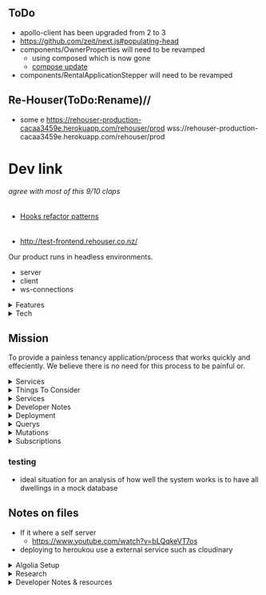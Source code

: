 ## ToDo

- apollo-client has been upgraded from 2 to 3
- https://github.com/zeit/next.js#populating-head
- components/OwnerProperties will need to be revamped
  - using composed which is now gone
  - [compose update](https://www.apollographql.com/docs/react/v2.5/react-apollo-migration/#updating-multiple-connected-components-with-compose)
- components/RentalApplicationStepper will need to be revamped

## Re-Houser(ToDo:Rename)//

- some e
  https://rehouser-production-cacaa3459e.herokuapp.com/rehouser/prod
  wss://rehouser-production-cacaa3459e.herokuapp.com/rehouser/prod

# Dev link

###### agree with most of this 9/10 claps

- [Hooks refactor patterns](https://blog.logrocket.com/practical-react-hooks-how-to-refactor-your-app-to-use-hooks-b1867e7b0a53/)

######

- http://test-frontend.rehouser.co.nz/

Our product runs in headless environments.

- server
- client
- ws-connections

<details>
  <summary>Features</summary>
  
  - ToDo: Secure (Collects user data to enhance experience)
  - ToDo: complete rental appraisal
  - Consider locations
  - Renovations
  - Age
  - Insulation
  - Number of bedrooms
  - Garages
    - space
  - Parking
  - Heating
  - Furnishings
    - Pre compiled list of selectable furnishings
    - Other
  - etc...
  - ToDo: User rating system
  - some of these variables can be system calculated.
    - i.e landlords and response time can be calculated by gathering all response time data and calculating where they fit based on others and what these response times were
  - Tenants
    - Payments made on time
    - inspections submitted
  - Landlords
    - time it takes to respond through app
  - ToDo: Inspections
    - Video
    - Photos
      - Required photos e.g. bathroom, kitchen,
      - auto delete after landlord has signed inspection off
  - ToDO: Tenancy agreements auto poulate depending on the requirements dictated by the landlord
  - ToDo: Tenancy agreements stored - anything on is reminded with notification in timely manner
  - ToDo: Bont and rent payments come throught the platform - Submitted to landlor when required. Bond is submitted directly to the tenancy tribunal - connection is made with them to make platform interconnected
  - ToDo: How do we list properties on other platforms - can it talk with tradme etc, Initially to market properties. Or do we aim to be completely independants
</details>

<details>
  <summary>Tech</summary>

- React => For building the interface along with:
  - `Next.js` for server side rendering, routing and tooling
  - `StyledComponents` for styling
  - `React-Apollo` for interfacing with Apollo Client
  - `Material-UI` for theming and styling _(works well with styled components)_
- Apollo Client => For data management:
  - Perform GraphQL `Mutations`
  - Fetching GraphQL `Queries`
  - `Caching` GraphQL data
  - Managing `Local State`
  - `Error` and `Loading` UI states
  - _Note: Apollo client replaces the need for redux + data fetching/caching libraries_
- GraphQL Yoga => An express GraphQL Server for:
  - Implementing `Query` and `Mutation Resolvers`
  - Custom `Server Side Logic`
  - `Charging` credit cards
  - `Sending Email`
  - Performing `JWT Authentication`
  - Checking `Permissions`
- Prisma => A GraphQL database interface:
  - Provides a set of GraphQL `CRUD APIs` for MySQL or Postgres database
  - `Schema` Definition
  - Data `Relationships`
  - `Queried` directly from our Yoga server
  - `Self-hosted` or `as-a-service`
    </details>

## Mission

To provide a painless tenancy application/process that works quickly and effeciently. We believe there is no need for this process to be painful or.

<details>
  <summary>Services</summary>

## Services

- Cloudinary
  - To store images and other files
  - seemless and decoupled architecture
    </details>

<details>
  <summary>Things To Consider</summary>

## Business Logic

### Rental Appraisal

### Vacant Property

### Photos of house

### listing on multiple platforms

### Arrange viewings

### Hold viewings

### vetting potential tenants

### What makes a good tennat

### Signing contracts

### Taking bonds - Submit to tribunal

### Keys

### move In

### Inspections

### address breakdown in unplanned situations

</details>

<details>
  <summary>Services</summary>

## Services

- Cloudinary
  - To store images and other files
  - seemless and decoupled architecture

</details>

<details>
  <summary>Developer Notes</summary>

<details>
  <summary>Global/InjectGlobal Css styles</summary>

## Global/InjectGlobal Css styles

- font-size is a base 10px on the html tag meaning when we do rem 1.5 it will be 15px i.e a multiple of base 10

</details>

<details>
  <summary>Component Tree</summary>

## Component Tree

```JS
 <App>
  <Container>
    <Page>
      <Meta>
        <SideEffect(Head)>
          <Head />
        </SideEffect(Head)/>
      </Meta>
      <Header>
        <Nav>
      </Header>
      <NextPageComponent>
    </Page>
  </Container>
 </App>
```

</details>

<details>
  <summary>Architecture - Back-end</summary>

## Architecture - Back-end

- index.js _(src/index.js)_ - This is the entry point for our application and serves as the following:
  - imports our `createServer.js` file and starts it
  - implements cors when starting server so that only our site and credentials can hit it
  - something else
- db.js _(src/db.js)_ - This file connects to the remote prisma DB and gives us the ability to query it with JS
- createServer.js _(src/createServer.js)_ - Creates our GraphQL Yoga server

  - Is an express server so can use other express middlewre
  - sits on top of apollo server
  - imports our resolvers _(Queries and Mutations)_ and sets them up with our server
  - _note: you would need to import everything graphql yoga does to get a working grahql server_

- he so crazy look at the little baby
- you wil repect me
- and no matter how far i go you will need to reflect me

</details>

<details>
  <summary>Architecture - Front-end</summary>

## Architecture - front-end

- \_app.js _(pages/\_app.js)_ - is the base document and essentially the entry point for our app:
  - It extends `next/App` and is rendered on ever page as the highest order component
  - It has a prop called `Component` which will render the current page we are on as its component. _(the name of the route is the page that will be rendered from the pages folder)_
  - This Component prop is wrapped in a `Page` component from the `components` folder and is where most of our theming wil take place
- \_document.js _(pages/\_document.js)_ - is our hook into `next/document`:
  - Is rendered on the server side
  - Is used to change the initial server side rendered document markup
  - Commonly used to implement server side rendering for css-in-js libraries
  - uses the ServerStyleSheet from styled components along with `next/document` to crawl our component and get any styles it needs for the page
  - _note: there is also an NoSsr tag found in the Page component to render the material theme server side_
- Page.js _(components/Page.js)_ - Is where we can do our theming and wraps every page:
  - entry point for theming such as `StyledComponents` and `Material-UI` setup
  - contains the Header.js component as we want to include it on every page
  - contains our `Meta.js` component to include all of the classic meta tags
  - uses the children prop to inherit and render the current page we are on.
- Header.js _(components/Header.js)_ - Our standard Header to be included on every page:
  - contains our `Nav.js` component
  - contains our search bar _(ToDo: update when we have entry component)_
  - contains our cart _(ToDo: update when we have entry component)_
  - contains nProgress UI and has the Router to render loading ui to the user
- Meta.js _(component/Meta.js)_ - Takes care of all the meta tags you would normally see in an html document:
  - contains `next/head` to update our document header and do side effects behind the scenes
  - title tag
  - any external css you may need to include
  - fb, twitter etc meta tags
  - loads in our `nProgress` css from the static folder
  - contains our viewport meta for responsive design
  - uses utf-8 for character encoding
  - loads in our favicon

</details>

<details>
  <summary>Scripts</summary>

## Backend scripts

- e.g inside the backend directory run `yarn run deploy`

```json
"scripts": {
  "start": "nodemon -e js,graphql -x node src/index.js",
  "dev": "nodemon -e js,graphql -x node --inspect src/index.js",
  "test": "jest",
  "deploy": "prisma deploy --env-file variables.env"
}
```

## Frontend scripts

- e.g inside the frontend directory run `yarn run dev`

```json
"scripts": {
  "dev": "next -p 7777",
  "build": "next build",
  "start": "next start",
  "test": "NODE_ENV=test jest --watch",
  "heroku-postbuild": "next build"
}
```

</details>

<details>
  <summary>Prisma Setup</summary>

## Next.js environment setup
###### .env
```.env
STRIPE_KEY="pk_test_XXXXXXXXXXXXXXXXX"
GOOGLE_API_KEY="XXXXXXXXXXXXXXXXXXvk0"
```

## Prisma Setup.

- with the boiler plate navigate to the backend and install prisma globally `npm i -g prisma`
- Then run `prisma login` which will open up your browser _(You will want a prisma.io account)_
- Then run `prisma init` which will run you through a setup process on where you want to deploy your prisma server and will create 2 files for you:
  - `prisma.yml` - contains our server endpoint for setup, you will want to modify this file and create a `variables.env` file
  - `datamodel.graphql` -

###### prisma.yml

```yml
endpoint: ${env:PRISMA_ENDPOINT}
datamodel: datamodel.graphql
# secret is the database password, ommiting it in dev means easier development
# secret: ${env:PRISMA_SECRET}
hooks:
  post-deploy:
    - graphql get-schema -p prisma
```

###### variables.env

```.env
STAGE="prod"
FRONTEND_URL="http://localhost:7777"
PRISMA_ENDPOINT="https://rehouser-production-cacaa3459e.herokuapp.com/rehouser-production/prod"
PRISMA_WS_ENDPOINT="wss://rehouser-production-cacaa3459e.herokuapp.com/rehouser-production/prod"
# PRISMA_MANAGEMENT_API_SECRET="XXXXXXXXXX258"
PRISMA_SECRET="XXXXXXXXPassword"
APP_SECRET="jwtsecretXXXXXXXX"
STRIPE_SECRET="sk_XXXXXXXXXXX"
PORT=4444
CLOUDINARY_CLOUD_NAME="dkXXXXXX"
CLOUDINARY_API_KEY="XXXXXXXXX131"
CLOUDINARY_API_SECRET="XXXXXXXXXqYs"
MAIL_HOST="gmail"
MAIL_PORT=""
MAIL_USER="heathd@rehouser.co.nz"
MAIL_PASS="XXXXXXXXXXXXXXGmail_pass"
ALGOLIA_APPLICATION_ID="XXXXXX3J"
ALGOLIA_API_KEY="XXXXXXXXXXXb39"
STAGE="prod"
```

</details>

<details>
  <summary>The Environments and their links</summary>

#### The Environments and their links

- DEV

  - https://app.prisma.io/heath-dunlop-37e897/services/prisma-us1/rehouser-service/dev
  - http:/localhost:4444 - we dont need to host it since we run it locally

- PROD

  - https://app.prisma.io/heath-dunlop-37e897/services/rehouser-production/rehouser-production/prod
  - https://app.prisma.io/heath-dunlop-37e897/servers/rehouser-production
  - https://rehouser-production-cacaa3459e.herokuapp.com/rehouser-production/prod

- HEROKU
  - https://dashboard.heroku.com/apps/rehouser-production-cacaa3459e
    - This is where the prisma server is hosted
  - https://dashboard.heroku.com/apps/rehouser-yoga-prod
    - this is where the yoga server is hosted
    - it is responsible for linking up the frontend and backend `FRONTEND_URL`, and `PRISMA_SECRET`etc will be found and configured in the settings
  - https://dashboard.heroku.com/apps/rehouser-next-prod
    - This is our front-end/next.js deployment

</details>
</details>

<details>
  <summary>Deployment</summary>

## Deployment

1. Prisma DB
   1. inside the `backend` directory run `yarn run deploy-prod`
2. Yoga Service
   - Heroku
     - run `heroku apps:create trader-yoga-prod` which will create a git url and create a new remote
     - Our app is however is structered into two folders at the root git level "backend" and "frontend" so we need to add a remote
     - run `git remote add heroku-backend https://git.heroku.com/trader-yoga-prod.git`
     - push subtree `git subtree push --prefix backend heroku-backend master`
3. React/Next
   - Heroku
     - run `heroku apps:create trader-next-prod` which will create a git url and create a new remote
     - run `git remote add heroku-frontend https://git.heroku.com/trader-next-prod.git`
     - You would then need to build the assets `yarn run build` but because we dont commit our next build we are in a funny situation
     - SOLUTION add to package.json scripts `"heroku-postbuild": "next build"`
     - You also need to modify the `start` command in package.json scripts `"start": "next start -p $PORT"`
     - run `git subtree push --prefix frontend heroku-frontend master`

#### server

- when setting up a new cluster you need to manually run `prisma deploy` from the backend and setup the new service
- `git subtree push --prefix server heroku-backend master`
- `git subtree push --prefix server prod-backend master`

#### client

- `git subtree push --prefix client heroku-frontend master`
- `git subtree push --prefix client prod-frontend master`

#### NEW HEROKU DEPLOYMENT

Notes:

- heroku has tight integration with Prisma and both are just fantastic
- Prisma has a nice gui to interface with your databases data

Step 1: Deploy Prisma

- using the GUI in prisma create a new server and fill in details:
  - serverName: rehouser-production
  - serverDescription: prod of rehouser
  - create a new db on heroku
  - create new server n heroku
  - Now we need to deploy. We have environment variables so...
    - We run this regular deploy command + a few flags
    - `prisma deploy --env-file variables.env -n`
      - Deploy to the existing server you created on prisma as the option
        - name: rehouser-prod
        - stage: prod
      - And the deployment of prisma shall be done
      - This will alter your pisma.yml file
        - Move these variables to a prod-variables.env file or something like that
        - Note dont forget the ws
          - http:
          - ws:

Step 2: Deploy Yoga/Business logic server(To heroku)

- Yoo need heroku
  - globally `brew install heroku/brew/heroku`
    - Note: this if for mac and versions may also differ. Brew is great. get brew
  - Now you want to be at the root of the app. i.e its folers would be
    - server
    - client
  - run `heroku apps:create rehouser-yoga-prod`
  - You will then get a new git remote e.g
    - https://git.heroku.com/rehouser-yoga-prod.git
  - run `git remote add heroku-backend {GIt repo for new heroku}`
    - git remote add prod-backend https://git.heroku.com/rehouser-yoga-prod.git
- run `git subtree push --prefix server prod-backend master`
  - Now let that deploy and it should be fine
  - ....

Step 3: Deploy front end/client

- heroku apps:create rehouser-next-prod
  - Yu will then get agit reote `https://git.heroku.com/rehouser-next-prod.git`
  - git remote add prod-frontend https://git.heroku.com/rehouser-next-prod.git

Step 4: add a real domain

- git subtree push --prefix server heroku-backend master

ToDo: More notes on deployments

ToDo

</details>

<details>
  <summary>Querys</summary>
## Querys

#### files

```js
query files {
  files {
    id
    filename
    url
    createdAt
  }
}
```

####

```js
query properties() {
  properties {
    id
    rooms
    rent
    moveInDate
    onTheMarket
    location
    locationLat
    locationLng
    owners {
      id
      email
    }
    images {
      url
    }
  }
}
```

#### properties for logged ion user

```js
query properties {
  properties(where:{
    owners_some:{
      id: "cjtdzmemoa52x0b518kjp5jm8"
    }
  }) {
    id
    rooms
    rent
    moveInDate
    onTheMarket
    location
    locationLat
    locationLng
    owners {
      id
      email
    }
    images {
      url
    }
  }
}
```

#### rentalApplications

```js
query rentalApplications($where:RentalApplicationWhereInput!) {
  rentalApplications(where:$where) {
    id
    property {
      id
    }
  }
}
// variables
{
  "where": {
   "property": {
    	"id": "cjtftvcc8di8u0b768zue09z5"
  	}
  }
}
```

#### More complicated rentalApplications

```js
query rentalApplications($where:RentalApplicationWhereInput!) {
  rentalApplications(where:$where) {
    id
    visibility
  }
}
// variables
{
  "where": {
    "OR": [
      {
        "visibility": "PUBLIC"
      },
      {
        "owner": {
          "id": "cjx2v3iqifd2r0b12wtmuml21"
        }
      }
    ],
    "AND": {
      "property": {
        "id": "cjx61n4kc6mgt0b42cya87sa5"
      }
    }
  }
}
```

#### findUsers for friend requests

```js
query findUsers(
  $where: UserWhereInput
	$orderBy: UserOrderByInput
	$skip: Int
	$after: String
	$before: String
	$first: Int
	$last: Int) {
    findUsers(
      where:$where,
      orderBy:$orderBy,
      skip:$skip,
      after:$after,
      before:$before
      first:$first,
      last:$last
    ) {
      id
      firstName
      lastName
      email
    }
  }
// variables
{
  "where": {
    "OR": [
      {
        "firstName_contains": "Heath Dunlop"
      },
      {
        "lastName_contains": "Heath Dunlop"
      },
      {
        "email_contains": "Heath"
      }
    ]
  }
}
```

#### create friend request

```js
mutation createFriendRequest($data:FriendRequestCreateInput!) {
  createFriendRequest(data:$data) {
    id
  }
}
// variables
{
  "data": {
    "requestUser": {
      "connect": {
        "id": "asdads"
      }
    },
    "acceptingUser": {
      "connect": {
        "id": "asdad"
      }
    }
  }
}
```

#### get user rental applications

```js
query myRentalApplications{
  rentalApplications(where:{
    applicants_some:{ id:""}
  }) {
    id
  }
}
query myRentalApplications{
  rentalApplications {
    id
    owner {
      id
      firstName
    }
    stage
    property {
      id
      location
      rent
      rooms
    }
    applicants {
      id
      preTenancyApplicationForm {
        id
        filename
        url
      }
    }
  }
}
```

#### properties with rental applications and user fragments

```js
fragment UserData on User {
  id
  firstName
  lastName
  phone
  email
  permissions
  photoIdentification {
    filename
    url
  }
  identificationNumber
  emergencyContactName
  emergencyContactNumber
  emergencyContactEmail
  referee1Name
  referee1Phone
  referee1Email
  referee2Name
  referee2Phone
  referee2Email
}

fragment RentalGroupApplicantData on RentalGroupApplicant {
  id
  email
  approved
  completed
  firstName
  email
  user {
    ...UserData
  }
}

fragment RentalApplications on RentalApplication {
  id
  visibility
  stage
  finalised
  applicants {
    ...RentalGroupApplicantData
  }
}

query OWNER_PROPERTIES_QUERY {
  properties {
    id
    rooms
    rent
    moveInDate
    onTheMarket
    location
    locationLat
    locationLng
    rentalApplications {
      ...RentalApplications
    }
    owners {
      id
      email
      firstName
    }
    images {
      url
    }
  }
}

```

#### get myPropertyLeases

on the serverSide I have set it up So you can simply call this query and you would  
recieve everything available to you.  
The server will only return things you are apart of and has the following injected into the where before it hits the database

```js
query myLeases($where:PropertyLeaseWhereInput) {
  myLeases(where:$where) {
    id
  }
}
// there where (the below is always injected by the server)
{
  "where": {
    "id":"",
    "OR": [
      {
        "owners_some":{
          "id":""
        }
      },
      {
        "tenants_some":{
          "id":""
        }
      }
    ]
  }
}
const where = {
      ...args.where,
      OR: [
        {
          owners_some: {
            id: ctx.request.userId,
          },
        },
        {
          tenants_some: {
            id: ctx.request.userId,
          },
        },
      ],
    }
{
  "where": {
    "OR": [
      {
        "lessors_some":{
          "user": {
            "id": "cjwq51kvcdy740b428jvm6phc"
          }
        }
      },
      {
        "lessees_some":{
          "user": {
            "id": "cjwq51kvcdy740b428jvm6phc"
          }
        }
      }
    ]
  }
}
```

</details>

<details>
  <summary>Mutations</summary>

#### createProperty

```js
mutation createProperty($data: PropertyCreateInput! $files:[Upload]) {
  createProperty(data:$data files:$files) {
    id
  }
}
// variables
{
  "data": {
    "type":"HOUSE",
    "rent": 45.65,
    "carportSpaces":1,
    "garageSpaces": 5,
    "offStreetSpaces":2,
    "location": "A test location",
    "locationLat": 4512.0125,
    "locationLng": 125454,
    "rooms": 6,
    "owners": {
      "connect": {
        "id": "cjszagrrzcnh90b357ezhvukl"
      }
    },
    "onTheMarket": false,
    "creator": {
      "connect": {
        "id": "cjszagrrzcnh90b357ezhvukl"
      }
    },
    "images":{
      "create":[
        {
        	"filename":"Test file name",
        	"mimetype":"MIMETYPE",
        	"encoding":"encoding",
        	"url":"test url"
        },
        {
        	"filename":"Test file name",
        	"mimetype":"MIMETYPE",
        	"encoding":"encoding",
        	"url":"test url"
      	}
      ],
      "connect": [
        {
          "id": "cjtdyd0t8a14l0b5138rl2grf"
        },
        {
          "id": "cjtdyd128a27j0b76dxmy3vml"
        }
      ]
    },
    "outdoorFeatures":{
      "set":[
        "SWIMMING_POOL"
      ]
    },
    "indoorFeatures":{
      "set":[
       	"AIR_CONDITIONING",
				"FURNISHED",
				"INTERNAL_LAUNDRY"
      ]
    }
  }
}
```

#### updateProperty

```js
mutation UPDATE_PROPERTY_MUTATION(
  $id: ID!
  $data: PropertyUpdateInput!
) {
  updateProperty(data: $data, id: $id) {
    id
    rent
  }
}
// variables
{
  "id": "cju8wgaiqcjat0b99n5y4g8b8",
  "data": {
    "rent": 90
  }
}
```

#### createRentalApplication

```js
mutation createRentalApplication($data:RentalApplicationCreateInput!) {
  createRentalApplication(data:$data) {
    id
    stage
    members {
      id
      firstName
    }
    property {
      id
      location
    }
  }
}
// variables
{
  "data": {
    "stage":"PENDING",
    "property": {
      "connect": {
        "id": "${PropertyID}"
      }
    },
    "members": {
      "connect": [
        {
        	"id": "${UserID}"
      	}
      ]
    },
    "applicants":{
      "connect": []
    }
  }
}
```

#### applyToRentalGroup

```js
mutation applyToRentalGroup($data:RentalGroupApplicantCreateInput!) {
  createRentalGroupApplicant(data:$data) {
    id
    user {
      id
      firstName
      email
    }
    approved
    application {
      id
    }
  }
}
// variables
{
  "data": {
    "user": {
      "connect": {
        "id": "${UserID}"
      }
    },
    "approved": false,
    "application": {
      "connect": {
        "id": "${applicationID}"
      }
    }
  }
}
```

#### Payment Model ToImplement

```js
const PAYMENT_OBJECT = {
  id: "ch_1EmyxNDzDGjSizvyGD8Sor1h",
  object: "charge",
  amount: 1000,
  amount_refunded: 0,
  application: null,
  application_fee: null,
  application_fee_amount: null,
  balance_transaction: "txn_1EmyxNDzDGjSizvyxAxF1TMS",
  billing_details: {
    address: {
      city: null,
      country: null,
      line1: null,
      line2: null,
      postal_code: null,
      state: null
    },
    email: null,
    name: "heath.dunlop.hd@gmail.com",
    phone: null
  },
  captured: true,
  created: 1560932149,
  currency: "usd",
  customer: "cus_FHXW1iraNhOI57",
  description: null,
  destination: null,
  dispute: null,
  failure_code: null,
  failure_message: null,
  fraud_details: {},
  invoice: null,
  livemode: false,
  metadata: {},
  on_behalf_of: null,
  order: null,
  outcome: {
    network_status: "approved_by_network",
    reason: null,
    risk_level: "normal",
    risk_score: 58,
    seller_message: "Payment complete.",
    type: "authorized"
  },
  paid: true,
  payment_intent: null,
  payment_method: "card_1EmyQzDzDGjSizvyDtwhIQDd",
  payment_method_details: {
    card: {
      brand: "visa",
      checks: [Object],
      country: "US",
      exp_month: 12,
      exp_year: 2020,
      fingerprint: "B1yVdTHQnA1cNHBd",
      funding: "credit",
      last4: "4242",
      three_d_secure: null,
      wallet: null
    },
    type: "card"
  },
  receipt_email: null,
  receipt_number: null,
  receipt_url:
    "https://pay.stripe.com/receipts/acct_1Eh5PVDzDGjSizvy/ch_1EmyxNDzDGjSizvyGD8Sor1h/rcpt_FHY3t1AnFeM69EeRNLplH5QqtnSViz1",
  refunded: false,
  refunds: {
    object: "list",
    data: [],
    has_more: false,
    total_count: 0,
    url: "/v1/charges/ch_1EmyxNDzDGjSizvyGD8Sor1h/refunds"
  },
  review: null,
  shipping: null,
  source: {
    id: "card_1EmyQzDzDGjSizvyDtwhIQDd",
    object: "card",
    address_city: null,
    address_country: null,
    address_line1: null,
    address_line1_check: null,
    address_line2: null,
    address_state: null,
    address_zip: null,
    address_zip_check: null,
    brand: "Visa",
    country: "US",
    customer: "cus_FHXW1iraNhOI57",
    cvc_check: null,
    dynamic_last4: null,
    exp_month: 12,
    exp_year: 2020,
    fingerprint: "B1yVdTHQnA1cNHBd",
    funding: "credit",
    last4: "4242",
    metadata: {},
    name: "heath.dunlop.hd@gmail.com",
    tokenization_method: null
  },
  source_transfer: null,
  statement_descriptor: null,
  status: "succeeded",
  transfer_data: null,
  transfer_group: null
};
```

#### payments query

```js
query payments(
  $where:PaymentWhereInput,
  $orderBy:PaymentOrderByInput
  $skip:Int
  $after:String
  $before:String
  $first:Int
  $last:Int
) {
  payments(
    where:$where
    orderBy:$orderBy
    skip:$skip
    after:$after
    before:$before
    first:$first
    last:$last
  ) {
    id
  }
}
```

#### update rental application

```js
mutation UPDATE_RENTAL_APPLICATION($data: RentalApplicationUpdateInput! $where:RentalApplicationWhereUniqueInput!){
  updateRentalApplication(data: $data, where:$where) {
    id
    title
    stage
    visibility
  }
}
// variables
{
  "data": {
    "stage": "ACCEPTED",
    "visibility": "PRIVATE"
  },
  "where": {
    "id": ""
  }
}
```

#### complete rental application

```js
mutation COMPLETE_RENTAL_APPLICATION($applicationId: ID!) {
  completeRentalApplication(applicationId:$applicationId) {
    id
    stage
  }
}
// variables
{
  "applicationId": "sdfdsf"
}
```

#### update Lease

```js
mutation updateLease($data:PropertyLeaseUpdateInput!, $where:PropertyLeaseWhereUniqueInput!){
  updatePropertyLease(data:$data, where:$where) {
    id
  }
}
// variables
{
  "where": {
    "id": "LEASE_ID"
  },
  "data": {
    "rent": 42.00,
    "lessees": {
      "update": {
        "where": {
          "id": "LESSEE_ID"
        },
        "data": {
          "signed": true
        }
      }
    }
  }
}
```

#### updateUser

```js
mutation updateUser($data:UserUpdateInput! $photoFile:Upload) {
  updateUser(data:$data, photoFile:$photoFile) {
    id
    email
  }
}
```

#### bulk upload files

```js
mutation uploadFiles($files:[Upload!]!) {
  uploadFiles(files:$files) {
    id
    filename
  }
}
// variables
{
  "data": {
    "email": "heath.dunlop.hd@gmail.com"
  }
}
```

#### createCreditCard

- Create a credit card on the last serfver

```js
mutation createCreditCard($data:CreditCardCreateInput!){
  createCreditCard(data:$data) {
    id
    fingerprint
    last4
    name
    stripeCardId
    stripeCustmerId
    exp_month
    exp_year
  }
}
// caribales
```

- proceed to the nectLevel

```js

mutation createCreditCard($data:CreditCardCreateInput!){
  createCreditCard(data:$data) {
    id
    fingerprint
    last4
    name
    stripeCardId
    stripeCustmerId
    exp_month
    exp_year
  }
}
{
  "data": {
    "fingerprint":"",
    "last4":"",
    "name":"",
    "stripeCardId":"asadsdasd",
    "stripeCustmerId":"asasddasd",
    "exp_month": 3,
    "exp_year":2020,
    "cardOwner":{
      "connect":{
        "id":""
      }
    }
  }
}
```

</details>

<details>
  <summary>Subscriptions</summary>

### Subscriptions

- Rental application created subscription

```js
 subscription {
    rentalApplicationCreatedSub {
      node {
        id
        title
        stage
        visibility
      }
    }
  }
```

- Base Subscription example for rentalApplications

```js
subscription($where:RentalApplicationSubscriptionWhereInput) {
  rentalApplication(where:$where) {
    node {
      id
      title
      stage
    }
  }
}
// variables
{
  "where": {
    "mutation_in": "UPDATED",
    "node": {
      "stage": "PENDING"
    }
  }
}
// or
{
  "where": {
    "mutation_in": "UPDATED",
    "node": {
      "stage": "PENDING",
      "id": "asdads",
      "id_in": [
        "adas","asdasdads"
      ]
    }
  }
}
```

- subscribe to pending applications

```js
subscription($where:RentalApplicationSubscriptionWhereInput) {
  rentalApplicationUpdateSub(where:$where) {
    node {
      id
      title
      stage
    }
  }
}
//variables
{
  "where": {
    "mutation_in": "UPDATED",
    "node": {
      "stage": "PENDING",
      "id": "asdads",
      "id_in": [
        "adas","asdasdads"
      ]
    }
  }
}
```

</details>

### testing

- ideal situation for an analysis of how well the system works is to have all dwellings in a mock database

## Notes on files

- If it where a self server
  - https://www.youtube.com/watch?v=bLQqkeVT7os
- deploying to heroukou use a external service such as cloudinary

<details>
  <summary>Algolia Setup</summary>

## Algolia Setup

# ToDo

1. Push Data

```js
const client = algoliasearch("4QW4S8SE3J", "••••••••••••••••••••••••••••••••");

const index = client.initIndex("demo_ecommerce");

fetch("https://alg.li/doc-ecommerce.json")
  .then(function(response) {
    return response.json();
  })
  .then(function(products) {
    index.addObjects(products);
  });
```

2. set relevance

```js
const client = algoliasearch("4QW4S8SE3J", "••••••••••••••••••••••••••••••••");

const index = client.initIndex("demo_ecommerce");

index.setSettings({
  // Select the attributes you want to search in
  searchableAttributes: ["brand", "name", "categories", "description"],
  // Define business metrics for ranking and sorting
  customRanking: ["desc(popularity)"],
  // Set up some attributes to filter results on
  attributesForFaceting: [
    "categories",
    "searchable(brand)",
    "price",
    "outdoorFeatures",
    "indoorFeatures"
  ]
});
```

</details>

<details>
  <summary>Research</summary>

## apply for rental

- form
  - cover letter(message to landlord)
  - profile picture
  - Linkedin profile
  - Facebook page
  - Rent and lease details
    - preferred lease start date
    - earliest lease start date
    - preferred lease length in months
    - Weekly rent is \$650.00. Would you like to offer a higher or lower amount?
    - Personal Details
      - firstname
      - lastname
      - mobile
      - dob
      - gender

## Property

- beds/rooms
- bathrooms
- carpark
- furnished?
- OVERVIEW 2 Bed 1 Bath 1 Carpark Furnished
- Indoor features
  - Air conditioning
  - furnished
  - Internal Laundry
  - Dishwasher
  - built-in-wardrobes
  - Balcony
  - alarm system
  - heating
- Outdoor features
  - Outdoor spa
  - Outdoor entertainment
  - Swimming pool
- Lease
  - 12 months lease preffered
  - \$2600 Bond to be paid prior to movIn
  - available from friday, 27th december
  - Lease length and move in date can be discussed directly with Owner upon application. First rent payment is paid upon securing the property and deposited to the Owner on move in date.
- Send a message to the Owner
  - Tell the owner a little about yourself, why you love this place and any questions you have.

## Property Types

- House - Detached freestanding house. (no common walls or common areas)
- Apartment - Usually a unit within a large multi story apartment building. Can be any level within the building.
- Unit - Standard unit. If you're unsure if it's an apartment, villa or townhouse this should be your default choice.
- Townhouse - Typically 2 story unit with common grounds like an apartment or villa. May or may not have an adjoining wall to another townhouse.
- Villa - Typically single story as opposed to a Townhouse and is usually free standing without adjoining walls.
- Retirement living - A community designed for older adults (typically 55 years or older) who are generally able to care for themselves.
- Studio - A unit or apartment where the kitchen, bedroom and living space are combined.
- farm land - A house on a farm. Usually more than 10 acres with the lease incorporating some farm work.
- acreage Semi Rural - Usually less than 10 acres with a house on the property.
- Other

## Property Specifics

- Basics
  - Bedrooms - For a Studio leave it as one bedroom.
  - Bathrooms - A bathroom must have a bath or shower (a toilet on it's own is not considered a bathroom).
  - Garage spaces - Enclosed car spaces. Includes security parking.
  - Carport spaces - Open car spaces with a cover.
  - Off street spaces - Should be a proper space for a car that is not covered. Api for who owns these street parking spaces?
- Indoor features
  - Air conditioning
  - Furnished
  - Balcony
  - Dishwahser
  - Internal Laundry
    - An internal laundry as opposed to communal laundry facilities. This feature is typically used for units and apartments.
  - Alarm System
  - Build in Wardrobes
  - Heating
  - Fireplace
- Outdoor features
  - Fully fenced
  - Pet friendly
  - 420 friendly
  - Outdoor spa
  - Swimming pool
  - Outdoor entertainment
- Headline
  - Tips for a great headline
    - What’s the main attraction?
      - Think of one key feature that tenants are going to love about your property. Open plan? Large backyard? Close to transport? Renovated?
    - Under 6 words
      - A catchy and memorable phrase that captures their attention. e.g. "Wubbalubbadubdub", "And that's the wayyyyyy the news goes!"
        - AIDS!
        - And that's why I always say, 'Shumshumschilpiddydah!
        - GRASSSSS... tastes bad
    - Don't repeat what they already know
      - They can already see the suburb, number of bedrooms and type of property so don't say ‘4 bedroom house'.
    - Headline Examples
      - North-facing and newly renovated
      - Transport and amenities at your door
      - Extra spacious open plan living
    - Bullet points vs Paragraph of text
      - Both work great together. Paragraphs help set the scene and build emotion. While bullet points are a great way to list specific features your potential tenants can check off.
      - 100 words is enough
        - Not a hard fast rule. You want to provide just enough information to make it worth an inspection.
      - Call to action
        - Give them a reason to take action. Here's an example: This house has always leased in a few days so get in quick before it's gone.
- Description
- Photos
- Floorplans
- Protection - helps you get setup with the right insurances and compliance. Select the protection you are interested in finding out more about.
  - Landlord Insurance
  - Building Insurance
  - Smoke alarm compliance
    - {COMPANY_NAME} can help owners get and keep smoke alarm compliant without lifting a finger that may save your tenants life.
  - Keep your home pest free
    - The easiest way to avoid dealing with pest issues is to be proactive. Get a pre tenant inspection done and you will find the majority of pest issues become a tenant responsibility. (except possums, termites, bees etc). You will be advised if any treatment is required.
  - Home Emergency Policy
    - Get covered for a range of Home Emergency call outs 24-7, 365 days/year. It's like roadside assistance, except for your home. Plans to suit different budgets offering between 2-8 call-outs per year, up to \$300 toward each call-out.

MONEY STUFF

- Weekly Rent amount (300)
  - LOL at cubi calulations/math
  - 300 \* 52 = 15600
  - 1200 \* 12
  - Pr5obs more going on here than my initial lol
  - obviously reserach this heavily
- Frequency of rent payments
  - weekly (\$300.00)
  - fortnighlty (\$600.00)
  - Four weekly (\$1200.00)
  - Monthly (\$1303.57)

Frequency of rent payments HELP

- What does this mean?
  - How often rent is paid. Your property will be advertised at the weekly rent regardless of which option you choose.
- What is normal?
  - Fortnightly. This is also the maximum allowed in NSW.
- Can this be changed?
  - Yes, anytime. You can change this when you secure your new tenant.
- What is a bond?
  - Money paid by the tenant before they move in and held by the bond authority. After the tenant moves out you can claim money from the bond if money is owing (for cleaning, rent, or damages etc).
- How much can I charge?
  - The standard is 4 weeks' rent in NSW. This is also the maximum amount you can charge regardless of the situation (pets, furnished or you increase the rent).
- Can I change this later?
  - Yes. In fact we recommend leaving the bond amount as per default for now. The bond can be changed anytime up until the lease is signed.
- What's my place worth?
  - Renters determine value by comparing each property on the market for rent. So you should do the same. If you have a few weeks before the property is vacant you might set the rent the same or a little higher (and vice versa).
- Can I change it later?
  - Yes, you can change the rent amount at anytime while advertising. You can also accept any price (higher or lower) than your listed price.
- What if I price it too low?
  - You will probably get offers to pay a higher rent. If you have more than 3 quality potential tenants wanting to rent your property (without higher offers) at once you could ask if they would like to offer more.
- What if I price it too high?
  - You should still get some enquiries but from people who are desperate. You're much better off waiting a week for a quality tenant.
- IMPORTANT: what date is your property available for someone to move in
  - My tenants are still in the property
    - We recommend leaving at least 2 days between the move out date and available date so the condition report and any left over cleaning or repairs can be done.
  - What if I don't know yet?
    - Be conservative and give yourself a buffer. In the description you could mention a ‘Potentially earlier move in date' but set realistic expectations here.
  - What if the date is in the past?
    - pfft give me some respect... It will show as ‘Available Now'.
  - How long would you like the initial lease to be?
    - default 12 months(recommended)
    - What does this mean?
      - Think of it like a contract period. You can keep renewing the lease (contract period) as many times as you like. Don't mistake this with how long you want the tenants to be in your property.
    - Can I change this?
      - Yes, anytime, except after you've signed the lease! You can change this when you secure your new tenant.
    - What's normal?
      - 12 months but don't let that stop you. If you're after long term tenants feel free to put down 24 months (or even longer). There is no minimum. The maximum is 5 years. Some areas allow longer leases so talk to us for specific advice on this.
    - Where is this displayed?
      - TRON QUESTION: why is this the case? seems annoying and like a click bait to me. remove it shouldnt be part of our reasoning or thinking. i.e show it always
      - Only when the tenant requests to rent your property. It is not listed on your advertisement.
    - What happens when the lease is over?
      - It automatically rolls over to a month to month lease until one of you give notice. We'll ask if you want to renew the lease well and truly before this anyway.

## Rental Appraisal

## Vacant Property

## Photos of house

## listing on multiple platforms

## Arrange viewings

## Hold viewings

## vetting potential tenants

## What makes a good tennat

## Signing contracts

## Taking bonds - Submit to tribunal

## Keys

## move In

## Inspections

## address breakdown in unplanned situations

</details>

<details>
  <summary>Developer Notes & resources</summary>

###### LEARNING RESOURCES

- [React Hooks Crash Course](https://www.youtube.com/watch?v=-MlNBTSg_Ww)
- [Connect & extend Algolia components](https://glitch.com/edit/#!/react-instantsearch-material-ui?path=src/App.js:360:1)

## TODO

This is getting to bl;oated. Exzport queries, Frags, muattions and all that shit to docs fol;der/queries etc

- UserData

```js
fragment UserData on User {
  id
  firstName
  lastName
  phone
  email
  permissions
  photoIdentification {
    filename
    url
  }
  identificationNumber
  emergencyContactName
  emergencyContactNumber
  emergencyContactEmail
  referee1Name
  referee1Phone
  referee1Email
  referee2Name
  referee2Phone
  referee2Email
}

fragment RentalGroupApplicantData on RentalGroupApplicant {
  id
  email
  approved
  completed
  firstName
  email
  user {
    ...UserData
  }
}

fragment RentalApplications on RentalApplication {
  id
  visibility
  stage
  finalised
  applicants {
    ...RentalGroupApplicantData
  }
}

query OWNER_PROPERTIES_QUERY {
  properties {
    id
    rooms
    rent
    moveInDate
    onTheMarket
    location
    locationLat
    locationLng
    rentalApplications {
      ...RentalApplications
    }
    owners {
      id
      email
      firstName
    }
    images {
      url
    }
  }
}

```

- Upload Photo ID

```js
mutation UPLOAD_PHOTO_IDENTIFICATION($file:Upload!, $photoId:String!){
  uploadPhotoId(file: $file, photoId:$photoId) {
    identificationNumber
    photoIdentification {
      id
      filename
      url
    }
  }
}
```

</details>
